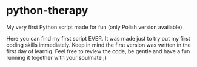 # python-therapy
My very first Python script made for fun (only Polish version available)

Here you can find my first script EVER. It was made just to try out my first coding skills immediately.
Keep in mind the first version was written in the first day of learnig.
Feel free to review the code, be gentle and have a fun running it together with your soulmate ;)
